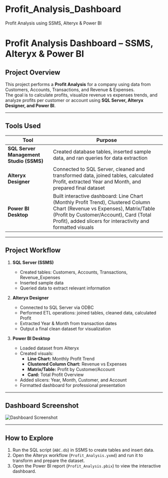 # Profit_Analysis_Dashboard
Profit Analysis using SSMS, Alteryx &amp; Power BI


# Profit Analysis Dashboard – SSMS, Alteryx & Power BI

## Project Overview
This project performs a **Profit Analysis** for a company using data from Customers, Accounts, Transactions, and Revenue & Expenses.  
The goal is to calculate profits, visualize revenue vs expenses trends, and analyze profits per customer or account using **SQL Server, Alteryx Designer, and Power BI**.

---

## Tools Used

| Tool | Purpose |
|------|---------|
| **SQL Server Management Studio (SSMS)** | Created database tables, inserted sample data, and ran queries for data extraction |
| **Alteryx Designer** | Connected to SQL Server, cleaned and transformed data, joined tables, calculated Profit, extracted Year and Month, and prepared final dataset |
| **Power BI Desktop** | Built interactive dashboard: Line Chart (Monthly Profit Trend), Clustered Column Chart (Revenue vs Expenses), Matrix/Table (Profit by Customer/Account), Card (Total Profit), added slicers for interactivity and formatted visuals |

---

## Project Workflow

1. **SQL Server (SSMS)**
   - Created tables: Customers, Accounts, Transactions, Revenue_Expenses
   - Inserted sample data
   - Queried data to extract relevant information

2. **Alteryx Designer**
   - Connected to SQL Server via ODBC
   - Performed ETL operations: joined tables, cleaned data, calculated Profit
   - Extracted Year & Month from transaction dates
   - Output a final clean dataset for visualization

3. **Power BI Desktop**
   - Loaded dataset from Alteryx
   - Created visuals:
     - **Line Chart:** Monthly Profit Trend
     - **Clustered Column Chart:** Revenue vs Expenses
     - **Matrix/Table:** Profit by Customer/Account
     - **Card:** Total Profit Overview
   - Added slicers: Year, Month, Customer, and Account
   - Formatted dashboard for professional presentation

---

## Dashboard Screenshot
![Dashboard Screenshot](04_Images/Dashboard_Screenshot.png)

---

## How to Explore
1. Run the SQL script (`ABC.db`) in SSMS to create tables and insert data.  
2. Open the Alteryx workflow (`Profit_Analysis.yxmd`) and run it to transform and prepare the dataset.  
3. Open the Power BI report (`Profit_Analysis.pbix`) to view the interactive dashboard.

